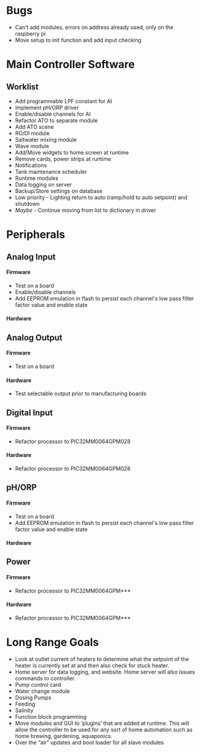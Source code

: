 Bugs
=====================
 * Can't add modules, errors on address already used, only on the raspberry pi 
 * Move setup to init function and add input checking

Main Controller Software
========================
## Worklist 
 * Add programmable LPF constant for AI
 * Implement pH/ORP driver
 * Enable/disable channels for AI
 * Refactor ATO to separate module
 * Add ATO scene
 * RO/DI module
 * Saltwater mixing module
 * Wave module
 * Add/Move widgets to home screen at runtime
 * Remove cards, power strips at runtime
 * Notifications
 * Tank maintenance scheduler
 * Runtime modules
 * Data logging on server
 * Backup/Store settings on database
 * Low priority - Lighting return to auto (ramp/hold to auto setpoint) and shutdown
 * _Maybe_ - Continue moving from list to dictionary in driver

Peripherals
===========
## Analog Input 
#### Firmware
 * Test on a board
 * Enable/disable channels
 * Add EEPROM emulation in flash to persist each channel's low pass filter factor value and enable state
#### Hardware

## Analog Output
#### Firmware
 * Test on a board
#### Hardware
 * Test selectable output prior to manufacturing boards

## Digital Input
#### Firmware
 * Refactor processor to PIC32MM0064GPM028
#### Hardware
 * Refactor processor to PIC32MM0064GPM028

## pH/ORP 
#### Firmware
 * Test on a board
 * Add EEPROM emulation in flash to persist each channel's low pass filter factor value and enable state
#### Hardware

## Power
#### Firmware
 * Refactor processor to PIC32MM0064GPM***
#### Hardware
 * Refactor processor to PIC32MM0064GPM***

Long Range Goals
================
 * Look at outlet current of heaters to determine what the setpoint of the heater is currently set at and then also check for stuck heater. 
 * Home server for data logging, and website. Home server will also issues commands to controller.
 * Pump control card
 * Water change module
 * Dosing Pumps
 * Feeding
 * Salinity
 * Function block programming
 * Move modules and GUI to ‘plugins’ that are added at runtime. This will allow the controller to be used for any sort of home automation such as home brewing, gardening, aquaponics. 
 * Over the “air” updates and boot loader for all slave modules 
